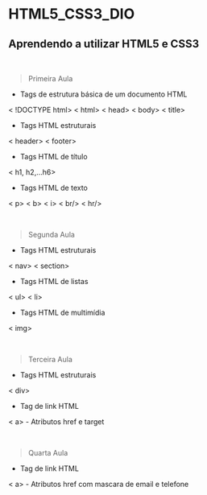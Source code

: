 # HTML5_CSS3_DIO

## Aprendendo a utilizar HTML5 e CSS3
&nbsp;

> Primeira Aula
* Tags de estrutura básica de um documento HTML

 < !DOCTYPE html>
 < html>
 < head>
 < body>
 < title>
&nbsp;
* Tags HTML estruturais

< header>
< footer>
&nbsp;
* Tags HTML de título

< h1, h2,...h6>
&nbsp;
* Tags HTML de texto

< p>
< b>
< i>
< br/>
< hr/>

&nbsp;
> Segunda Aula
* Tags HTML estruturais

< nav>
< section>
&nbsp;

* Tags HTML de listas

< ul>
< li>
&nbsp;

* Tags HTML de multimídia

< img>

&nbsp;
> Terceira Aula
* Tags HTML estruturais

< div>
&nbsp;

* Tag de link HTML

< a> - Atributos href e target

&nbsp;
> Quarta Aula
* Tag de link HTML

< a> - Atributos href com mascara de email e telefone

&nbsp;
